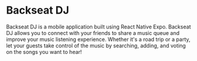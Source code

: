 # Backseat DJ

Backseat DJ is a mobile application built using React Native Expo. Backseat DJ allows you to connect with your friends to share a music queue and improve your music listening experience. Whether it's a road trip or a party, let your guests take control of the music by searching, adding, and voting on the songs you want to hear!
